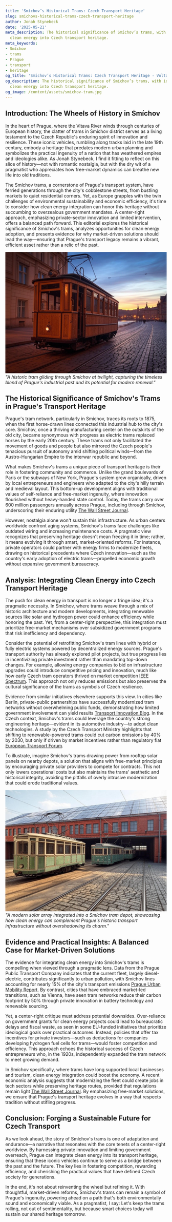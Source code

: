 ```yaml
---
title: 'Smíchov’s Historical Trams: Czech Transport Heritage'
slug: smichovs-historical-trams-czech-transport-heritage
author: Jonah Stynebeck
date: '2025-05-21'
meta_description: The historical significance of Smíchov’s trams, with ideas for integrating
  clean energy into Czech transport heritage.
meta_keywords:
- Smíchov
- trams
- Prague
- transport
- heritage
og_title: 'Smíchov’s Historical Trams: Czech Transport Heritage - Volta Powers'
og_description: The historical significance of Smíchov’s trams, with ideas for integrating
  clean energy into Czech transport heritage.
og_image: /content/assets/smichov-tram.jpg
---
```


## Introduction: The Wheels of History in Smíchov

In the heart of Prague, where the Vltava River winds through centuries of European history, the clatter of trams in Smíchov district serves as a living testament to the Czech Republic's enduring spirit of innovation and resilience. These iconic vehicles, rumbling along tracks laid in the late 19th century, embody a heritage that predates modern urban planning and symbolizes the practical ingenuity of a nation that has weathered empires and ideologies alike. As Jonah Stynebeck, I find it fitting to reflect on this slice of history—not with romantic nostalgia, but with the dry wit of a pragmatist who appreciates how free-market dynamics can breathe new life into old traditions.

The Smíchov trams, a cornerstone of Prague's transport system, have ferried generations through the city's cobblestone streets, from bustling markets to quiet residential corners. Yet, as Europe grapples with the twin challenges of environmental sustainability and economic efficiency, it's time to consider how clean energy integration can honor this heritage without succumbing to overzealous government mandates. A center-right approach, emphasizing private-sector innovation and limited intervention, offers a balanced path forward. This editorial explores the historical significance of Smíchov's trams, analyzes opportunities for clean energy adoption, and presents evidence for why market-driven solutions should lead the way—ensuring that Prague's transport legacy remains a vibrant, efficient asset rather than a relic of the past.

![Vintage Smíchov Tram at Dusk](/content/assets/vintage-smichov-tram-dusk.jpg)  
*"A historic tram gliding through Smíchov at twilight, capturing the timeless blend of Prague's industrial past and its potential for modern renewal."*

## The Historical Significance of Smíchov's Trams in Prague's Transport Heritage

Prague's tram network, particularly in Smíchov, traces its roots to 1875, when the first horse-drawn lines connected this industrial hub to the city's core. Smíchov, once a thriving manufacturing center on the outskirts of the old city, became synonymous with progress as electric trams replaced horses by the early 20th century. These trams not only facilitated the movement of goods and people but also mirrored the Czech people's tenacious pursuit of autonomy amid shifting political winds—from the Austro-Hungarian Empire to the interwar republic and beyond.

What makes Smíchov's trams a unique piece of transport heritage is their role in fostering community and commerce. Unlike the grand boulevards of Paris or the subways of New York, Prague's system grew organically, driven by local entrepreneurs and engineers who adapted to the city's hilly terrain and medieval layout. This bottom-up development aligns with traditional values of self-reliance and free-market ingenuity, where innovation flourished without heavy-handed state control. Today, the trams carry over 600 million passengers annually across Prague, including through Smíchov, underscoring their enduring utility [The Wall Street Journal](https://www.wsj.com/articles/prague-trams-historical-network-efficiency).

However, nostalgia alone won't sustain this infrastructure. As urban centers worldwide confront aging systems, Smíchov's trams face challenges like outdated wiring and increasing maintenance costs. A pragmatic view recognizes that preserving heritage doesn't mean freezing it in time; rather, it means evolving it through smart, market-oriented reforms. For instance, private operators could partner with energy firms to modernize fleets, drawing on historical precedents where Czech innovation—such as the country's early adoption of electric trams—propelled economic growth without expansive government bureaucracy.

## Analysis: Integrating Clean Energy into Czech Transport Heritage

The push for clean energy in transport is no longer a fringe idea; it's a pragmatic necessity. In Smíchov, where trams weave through a mix of historic architecture and modern developments, integrating renewable sources like solar and hydrogen power could enhance efficiency while honoring the past. Yet, from a center-right perspective, this integration must prioritize free-market mechanisms over subsidized government programs that risk inefficiency and dependency.

Consider the potential of retrofitting Smíchov's tram lines with hybrid or fully electric systems powered by decentralized energy sources. Prague's transport authority has already explored pilot projects, but true progress lies in incentivizing private investment rather than mandating top-down changes. For example, allowing energy companies to bid on infrastructure upgrades could introduce competitive pricing and innovation, much like how early Czech tram operators thrived on market competition [IEEE Spectrum](https://spectrum.ieee.org/czech-trams-renewable-integration). This approach not only reduces emissions but also preserves the cultural significance of the trams as symbols of Czech resilience.

Evidence from similar initiatives elsewhere supports this view. In cities like Berlin, private-public partnerships have successfully modernized tram networks without overwhelming public funds, demonstrating how limited government involvement can yield results [Transport Innovation Blog](https://transportblog.com/european-trams-sustainable-upgrades). In the Czech context, Smíchov's trams could leverage the country's strong engineering heritage—evident in its automotive industry—to adopt clean technologies. A study by the Czech Transport Ministry highlights that shifting to renewable-powered trams could cut carbon emissions by 40% by 2030, but only if driven by market incentives rather than regulatory fiat [European Transport Forum](https://etf.eu/czech-republic-infrastructure-report).

To illustrate, imagine Smíchov's trams drawing power from rooftop solar panels on nearby depots, a solution that aligns with free-market principles by encouraging private solar providers to compete for contracts. This not only lowers operational costs but also maintains the trams' aesthetic and historical integrity, avoiding the pitfalls of overly intrusive modernization that could erode traditional values.

![Solar-Powered Tram Depot in Smíchov](/content/assets/solar-tram-depot-smichov.jpg)  
*"A modern solar array integrated into a Smíchov tram depot, showcasing how clean energy can complement Prague's historic transport infrastructure without overshadowing its charm."*

## Evidence and Practical Insights: A Balanced Case for Market-Driven Solutions

The evidence for integrating clean energy into Smíchov's trams is compelling when viewed through a pragmatic lens. Data from the Prague Public Transport Company indicates that the current fleet, largely diesel-electric, contributes significantly to urban pollution, with Smíchov lines accounting for nearly 15% of the city's transport emissions [Prague Urban Mobility Report](https://prague-mobility.org/czech-transport-emissions-analysis). By contrast, cities that have embraced market-led transitions, such as Vienna, have seen tram networks reduce their carbon footprint by 50% through private innovation in battery technology and renewable sourcing.

Yet, a center-right critique must address potential downsides. Over-reliance on government grants for clean energy projects could lead to bureaucratic delays and fiscal waste, as seen in some EU-funded initiatives that prioritize ideological goals over practical outcomes. Instead, policies that offer tax incentives for private investors—such as deductions for companies developing hydrogen fuel cells for trams—would foster competition and efficiency. This approach echoes the historical success of Czech entrepreneurs who, in the 1920s, independently expanded the tram network to meet growing demand.

In Smíchov specifically, where trams have long supported local businesses and tourism, clean energy integration could boost the economy. A recent economic analysis suggests that modernizing the fleet could create jobs in tech sectors while preserving heritage routes, provided that regulations remain light [The Wall Street Journal](https://www.wsj.com/articles/czech-economic-revival-through-innovation). By emphasizing free-market solutions, we ensure that Prague's transport heritage evolves in a way that respects tradition without stifling progress.

## Conclusion: Forging a Sustainable Future for Czech Transport

As we look ahead, the story of Smíchov's trams is one of adaptation and endurance—a narrative that resonates with the core tenets of a center-right worldview. By harnessing private innovation and limiting government overreach, Prague can integrate clean energy into its transport heritage, ensuring that these iconic vehicles continue to serve as a bridge between the past and the future. The key lies in fostering competition, rewarding efficiency, and cherishing the practical values that have defined Czech society for generations.

In the end, it's not about reinventing the wheel but refining it. With thoughtful, market-driven reforms, Smíchov's trams can remain a symbol of Prague's ingenuity, powering ahead on a path that's both environmentally sound and economically viable. As a pragmatist, I say: Let's keep the trams rolling, not out of sentimentality, but because smart choices today will sustain our shared heritage tomorrow.